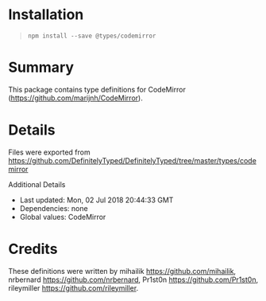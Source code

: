 # Installation
> `npm install --save @types/codemirror`

# Summary
This package contains type definitions for CodeMirror (https://github.com/marijnh/CodeMirror).

# Details
Files were exported from https://github.com/DefinitelyTyped/DefinitelyTyped/tree/master/types/codemirror

Additional Details
 * Last updated: Mon, 02 Jul 2018 20:44:33 GMT
 * Dependencies: none
 * Global values: CodeMirror

# Credits
These definitions were written by mihailik <https://github.com/mihailik>, nrbernard <https://github.com/nrbernard>, Pr1st0n <https://github.com/Pr1st0n>, rileymiller <https://github.com/rileymiller>.

